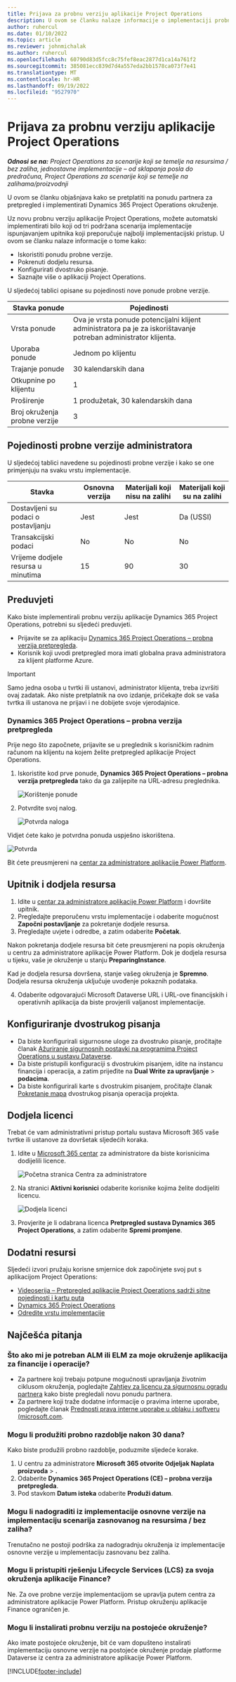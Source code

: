 ```yaml
---
title: Prijava za probnu verziju aplikacije Project Operations
description: U ovom se članku nalaze informacije o implementaciji probne verzije programa Dynamics 365 Project Operations.
author: ruhercul
ms.date: 01/10/2022
ms.topic: article
ms.reviewer: johnmichalak
ms.author: ruhercul
ms.openlocfilehash: 60790d83d5fcc8c75fef8eac2877d1ca14a761f2
ms.sourcegitcommit: 385081ecc839d7d4a557eda2bb1578ca073f7e41
ms.translationtype: MT
ms.contentlocale: hr-HR
ms.lasthandoff: 09/19/2022
ms.locfileid: "9527970"
---
```

# <a name="sign-up-for-project-operations-trials"></a>Prijava za probnu verziju aplikacije Project Operations 

_**Odnosi se na:** Project Operations za scenarije koji se temelje na resursima / bez zaliha, jednostavne implementacije – od sklapanja posla do predračuna, Project Operations za scenarije koji se temelje na zalihama/proizvodnji_ 



U ovom se članku objašnjava kako se pretplatiti na ponudu partnera za pretpregled i implementirati Dynamics 365 Project Operations okruženje.

Uz novu probnu verziju aplikacije Project Operations, možete automatski implementirati bilo koji od tri podržana scenarija implementacije ispunjavanjem upitnika koji preporučuje najbolji implementacijski pristup. U ovom se članku nalaze informacije o tome kako:

- Iskoristiti ponudu probne verzije.
- Pokrenuti dodjelu resursa.
- Konfigurirati dvostruko pisanje.
- Saznajte više o aplikaciji Project Operations. 

U sljedećoj tablici opisane su pojedinosti nove ponude probne verzije.

| **Stavka ponude**               | **Pojedinosti**                                  |
|------------------------------|----------------------------------------------|
| Vrsta ponude                   | Ova je vrsta ponude potencijalni klijent administratora pa je za iskorištavanje potreban administrator klijenta. |
| Uporaba ponude                    | Jednom po klijentu                          |
| Trajanje ponude               | 30 kalendarskih dana                             |
| Otkupnine po klijentu       | 1                                            |
| Proširenje                    | 1 produžetak, 30 kalendarskih dana               |
| Broj okruženja probne verzije | 3                                            |


## <a name="admin-trial-details"></a>Pojedinosti probne verzije administratora
U sljedećoj tablici navedene su pojedinosti probne verzije i kako se one primjenjuju na svaku vrstu implementacije.

| **Stavka**                      | **Osnovna verzija**                                     | **Materijali koji nisu na zalihi** | **Materijali koji su na zalihi** |
|-------------------------------|----------------------------------------------|---------------------------|-----------------------|
| Dostavljeni su podaci o postavljanju           | Jest                                          | Jest                       | Da (USSI)            |
| Transakcijski podaci            | No                                           | No                        | No                    |
| Vrijeme dodjele resursa u minutima  | 15                                           | 90                        | 30                    |
 
## <a name="prerequisites"></a>Preduvjeti
Kako biste implementirali probnu verziju aplikacije Dynamics 365 Project Operations, potrebni su sljedeći preduvjeti.

- Prijavite se za aplikaciju [Dynamics 365 Project Operations – probna verzija pretpregleda](https://www.aka.ms/try-po).
- Korisnik koji uvodi pretpregled mora imati globalna prava administratora za klijent platforme Azure.

> [!IMPORTANT]
> Samo jedna osoba u tvrtki ili ustanovi, administrator klijenta, treba izvršiti ovaj zadatak. Ako niste pretplatnik na ovo izdanje, pričekajte dok se vaša tvrtka ili ustanova ne prijavi i ne dobijete svoje vjerodajnice.

### <a name="dynamics-365-project-operations---preview-trial"></a>Dynamics 365 Project Operations – probna verzija pretpregleda 

Prije nego što započnete, prijavite se u preglednik s korisničkim radnim računom na klijentu na kojem želite pretpregled aplikacije Project Operations.

1. Iskoristite kod prve ponude, **Dynamics 365 Project Operations – probna verzija pretpregleda** tako da ga zalijepite na URL-adresu preglednika.

    ![Korištenje ponude](./media/16RedeemFirstOfferNew.png)

2. Potvrdite svoj nalog.

    ![Potvrda naloga](./media/17ConfirmOrderNew.png)

  Vidjet ćete kako je potvrdna ponuda uspješno iskorištena.

   ![Potvrda](./media/18OrderConfirmationNew.png)

  Bit ćete preusmjereni na [centar za administratore aplikacije Power Platform](https://admin.powerplatform.microsoft.com/projectoperationstrial).

## <a name="questionnaire-and-provisioning"></a>Upitnik i dodjela resursa

1.  Idite u [centar za administratore aplikacije Power Platform](https://admin.powerplatform.com/projectoperationstrial) i dovršite upitnik.  
2.  Pregledajte preporučenu vrstu implementacije i odaberite mogućnost **Započni postavljanje** za pokretanje dodjele resursa.
3.  Pregledajte uvjete i odredbe, a zatim odaberite **Početak**.

   Nakon pokretanja dodjele resursa bit ćete preusmjereni na popis okruženja u centru za administratore aplikacije Power Platform. Dok je dodjela resursa u tijeku, vaše je okruženje u stanju **PreparingInstance**.
 
  Kad je dodjela resursa dovršena, stanje vašeg okruženja je **Spremno**. Dodjela resursa okruženja uključuje uvođenje pokaznih podataka.
 
4.  Odaberite odgovarajući Microsoft Dataverse URL i URL-ove financijskih i operativnih aplikacija da biste provjerili valjanost implementacije.

## <a name="configuring-dual-write"></a>Konfiguriranje dvostrukog pisanja
- Da biste konfigurirali sigurnosne uloge za dvostruko pisanje, pročitajte članak [Ažuriranje sigurnosnih postavki na programima Project Operations u sustavu Dataverse](resource-provision-new-environment.md#update-security-settings-on-project-operations-on-dataverse).
- Da biste pristupili konfiguraciji s dvostrukim pisanjem, idite na instancu financija i operacija, a zatim prijeđite na **Dual Write za upravljanje** > **podacima**.
- Da biste konfigurirali karte s dvostrukim pisanjem, pročitajte članak [Pokretanje mapa](resource-provision-new-environment.md#run-project-operations-dual-write-maps) dvostrukog pisanja operacija projekta.

## <a name="assign-licenses"></a>Dodjela licenci

Trebat će vam administrativni pristup portalu sustava Microsoft 365 vaše tvrtke ili ustanove za dovršetak sljedećih koraka.

1. Idite u [Microsoft 365 centar](https://portal.office.com/) za administratore da biste korisnicima dodijelili licence.

   ![Početna stranica Centra za administratore](./media/14AdminPortal.png)

2. Na stranici **Aktivni korisnici** odaberite korisnike kojima želite dodijeliti licencu.

   ![Dodjela licenci](./media/15AssignLicenses.png)

3. Provjerite je li odabrana licenca **Pretpregled sustava Dynamics 365 Project Operations**, a zatim odaberite **Spremi promjene**.

## <a name="additional-resources"></a>Dodatni resursi

Sljedeći izvori pružaju korisne smjernice dok započinjete svoj put s aplikacijom Project Operations:

- [Videoserija – Pretpregled aplikacije Project Operations sadrži sitne pojedinosti i kartu puta](https://youtube.com/playlist?list=PLcakwueIHoT_LJ3Fr1tHnkPk5lioqE6uH)
- [Dynamics 365 Project Operations](/training/modules/examine-dynamics-365-project-operations/)
- [Odredite vrstu implementacije](determine-deployment-type.md)

## <a name="frequently-asked-questions"></a>Najčešća pitanja

### <a name="what-if-i-require-alm-or-elm-for-my-finance-and-operations-apps-environment"></a>Što ako mi je potreban ALM ili ELM za moje okruženje aplikacija za financije i operacije?

- Za partnere koji trebaju potpune mogućnosti upravljanja životnim ciklusom okruženja, pogledajte [Zahtjev za licencu za sigurnosnu ogradu partnera](https://experience.dynamics.com/requestlicense) kako biste pregledali novu ponudu partnera. 
- Za partnere koji traže dodatne informacije o pravima interne uporabe, pogledajte članak [Prednosti prava interne uporabe u oblaku i softveru (microsoft.com](https://partner.microsoft.com/membership/internal-use-software).

### <a name="can-i-extend-my-trial-beyond-30-days"></a>Mogu li produžiti probno razdoblje nakon 30 dana?
Kako biste produžili probno razdoblje, poduzmite sljedeće korake.

1. U centru za administratore **Microsoft 365 otvorite Odjeljak Naplata** **proizvoda** > **.**
2. Odaberite **Dynamics 365 Project Operations (CE) – probna verzija pretpregleda**.
3. Pod stavkom **Datum isteka** odaberite **Produži datum**.

### <a name="can-i-upgrade-from-the-lite-deployment-to-the-resourcenon-stocked-based-scenario-deployment"></a>Mogu li nadograditi iz implementacije osnovne verzije na implementaciju scenarija zasnovanog na resursima / bez zaliha?
Trenutačno ne postoji podrška za nadogradnju okruženja iz implementacije osnovne verzije u implementaciju zasnovanu bez zaliha.

### <a name="can-i-access-lifecycle-services-lcs-for-my-finance-environments"></a>Mogu li pristupiti rješenju Lifecycle Services (LCS) za svoja okruženja aplikacije Finance?  
Ne. Za ove probne verzije implementacijom se upravlja putem centra za administratore aplikacije Power Platform. Pristup okruženju aplikacije Finance ograničen je.

### <a name="can-i-install-my-trial-on-an-existing-environment"></a>Mogu li instalirati probnu verziju na postojeće okruženje?
Ako imate postojeće okruženje, bit će vam dopušteno instalirati implementaciju osnovne verzije na postojeće okruženje prodaje platforme Dataverse iz centra za administratore aplikacije Power Platform.

[!INCLUDE[footer-include](../includes/footer-banner.md)]
